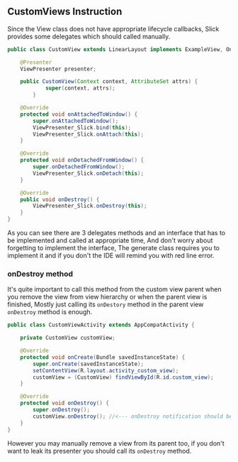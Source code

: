 ## CustomViews Instruction

Since the View class does not have appropriate lifecycle callbacks,
Slick provides some delegates which should called manually.

```java
public class CustomView extends LinearLayout implements ExampleView, OnDestroyListener {

    @Presenter
    ViewPresenter presenter;

    public CustomView(Context context, AttributeSet attrs) {
            super(context, attrs);
        }

    @Override
    protected void onAttachedToWindow() {
        super.onAttachedToWindow();
        ViewPresenter_Slick.bind(this);
        ViewPresenter_Slick.onAttach(this);
    }

    @Override
    protected void onDetachedFromWindow() {
        super.onDetachedFromWindow();
        ViewPresenter_Slick.onDetach(this);
    }

    @Override
    public void onDestroy() {
        ViewPresenter_Slick.onDestroy(this);
    }
}
```
As you can see there are 3 delegates methods and an interface that has to be implemented and called at appropriate time,
And don't worry about forgetting to implement the interface, The generate class requires you to implement it and if you
don't the IDE will remind you with red line error.

### onDestroy method
It's quite important to call this method from the custom view parent when you remove the view from view hierarchy or
when the parent view is finished, Mostly just calling its `onDestory` method in the parent view `onDestroy` method is
enough.
```java
public class CustomViewActivity extends AppCompatActivity {

    private CustomView customView;

    @Override
    protected void onCreate(Bundle savedInstanceState) {
        super.onCreate(savedInstanceState);
        setContentView(R.layout.activity_custom_view);
        customView = (CustomView) findViewById(R.id.custom_view);
    }

    @Override
    protected void onDestroy() {
        super.onDestroy();
        customView.onDestroy(); //<--- onDestroy notification should be passed to view
    }
}
```
However you may manually remove a view from its parent too, if you don't want to leak its presenter you should call its
`onDestroy` method.

